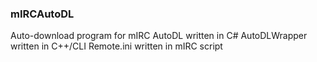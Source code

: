 ### mIRCAutoDL
Auto-download program for mIRC
AutoDL written in C#
AutoDLWrapper written in C++/CLI
Remote.ini written in mIRC script

